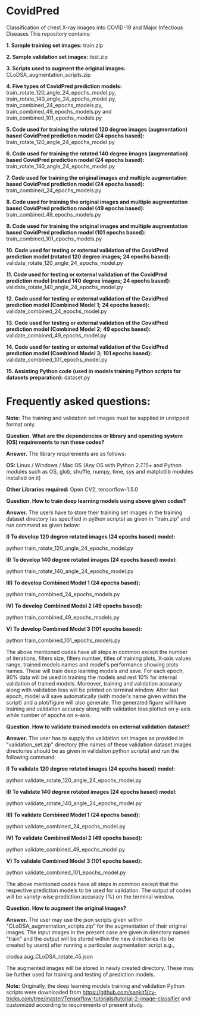 # CovidPred
Classification of chest X-ray images into COVID-19 and Major Infectious Diseases
This repository contains:

**1. Sample training set images:** train.zip

**2. Sample validation set images:** test.zip

**3. Scripts used to augment the original images:** CLoDSA_augmentation_scripts.zip

**4. Five types of CovidPred prediction models:** train_rotate_120_angle_24_epochs_model.py, train_rotate_140_angle_24_epochs_model.py, train_combined_24_epochs_models.py, train_combined_49_epochs_models.py and train_combined_101_epochs_models.py

**5. Code used for training the rotated 120 degree images (augmentation) based CovidPred prediction model (24 epochs based):** train_rotate_120_angle_24_epochs_model.py

**6. Code used for training the rotated 140 degree images (augmentation) based CovidPred prediction model (24 epochs based):** train_rotate_140_angle_24_epochs_model.py

**7. Code used for training the original images and multiple augmentation based CovidPred prediction model (24 epochs based):** train_combined_24_epochs_models.py

**8. Code used for training the original images and multiple augmentation based CovidPred prediction model (49 epochs based):** train_combined_49_epochs_models.py

**9. Code used for training the original images and multiple augmentation based CovidPred prediction model (101 epochs based):** train_combined_101_epochs_models.py

**10. Code used for testing or external validation of the CovidPred prediction model (rotated 120 degree images; 24 epochs based):** validate_rotate_120_angle_24_epochs_model.py

**11. Code used for testing or external validation of the CovidPred prediction model (rotated 140 degree images; 24 epochs based):** validate_rotate_140_angle_24_epochs_model.py

**12. Code used for testing or external validation of the CovidPred prediction model (Combined Model 1; 24 epochs based):** validate_combined_24_epochs_model.py

**13. Code used for testing or external validation of the CovidPred prediction model (Combined Model 2; 49 epochs based):** validate_combined_49_epochs_model.py

**14. Code used for testing or external validation of the CovidPred prediction model (Combined Model 3; 101 epochs based):** validate_combined_101_epochs_model.py

**15. Assisting Python code (used in models training Python scripts for datasets preparation):** dataset.py


# Frequently asked questions:

**Note:** The training and validation set images must be supplied in unzipped format only. 

**Question. What are the dependencies or library and operating system (OS) requirements to run these codes?**

**Answer.** The library requirements are as follows:

**OS:** Linux / Windows / Mac OS (Any OS with Python 2.7.15+ and Python modules such as OS, glob, shuffle, numpy, time, sys and matplotlib modules installed on it)

**Other Libraries required:** Open CV2, tensorflow-1.5.0


**Question. How to train deep learning models using above given codes?**

**Answer.** The users have to store their training set images in the training dataset directory (as specified in python scripts) as given in "train.zip" and run command as given below:

**I) To develop 120 degree rotated images (24 epochs based) model:**

python train_rotate_120_angle_24_epochs_model.py

**II) To develop 140 degree rotated images (24 epochs based) model:**

python train_rotate_140_angle_24_epochs_model.py

**III) To develop Combined Model 1 (24 epochs based):**

python train_combined_24_epochs_models.py

**IV) To develop Combined Model 2 (49 epochs based):**

python train_combined_49_epochs_models.py

**V) To develop Combined Model 3 (101 epochs based):**

python train_combined_101_epochs_models.py

The above mentioned codes have all steps in common except the number of iterations, filters size, filters number, titles of training plots, X-axis values range, trained models names and model's performance showing plots names. These will train deep learning models and save. For each epoch, 90% data will be used in training the models and rest 10% for internal validation of trained models. Moreover, training and validation accuracy along with validation loss will be printed on terminal window. After last epoch, model will save automatically (with model's name given within the script) and a plot/figure will also generate. The generated figure will have training and validation accuracy along with validation loss plotted on y-axis while number of epochs on x-axis. 

**Question. How to validate trained models on external validation dataset?**

**Answer.** The user has to supply the validation set images as provided in "validation_set.zip" directory (the names of these validation dataset images directories should be as given in validation python scripts) and run the following command:

**I) To validate 120 degree rotated images (24 epochs based) model:**

python validate_rotate_120_angle_24_epochs_model.py

**II) To validate 140 degree rotated images (24 epochs based) model:**

python validate_rotate_140_angle_24_epochs_model.py

**III) To validate Combined Model 1 (24 epochs based):**

python validate_combined_24_epochs_model.py

**IV) To validate Combined Model 2 (49 epochs based):**

python validate_combined_49_epochs_model.py

**V) To validate Combined Model 3 (101 epochs based):**

python validate_combined_101_epochs_model.py

The above mentioned codes have all steps in common except that the respective prediction models to be used for validation. The output of codes will be variety-wise prediction accuracy (%) on the terminal window.


**Question. How to augment the original images?**

**Answer.** The user may use the json scripts given within "CLoDSA_augmentation_scripts.zip" for the augmentation of their original images. The input images in the present case are given in directory named "train" and the output will be stored within the new directories (to be created by users) after running a particular augmentation script e.g.,

clodsa aug_CLoDSA_rotate_45.json

The augmented images will be stored in newly created directory. These may be further used for training and testing of prediction models. 


**Note:** Originally, the deep learning models training and validation Python scripts were downloaded from https://github.com/sankit1/cv-tricks.com/tree/master/Tensorflow-tutorials/tutorial-2-image-classifier and customized according to requirements of present study.


